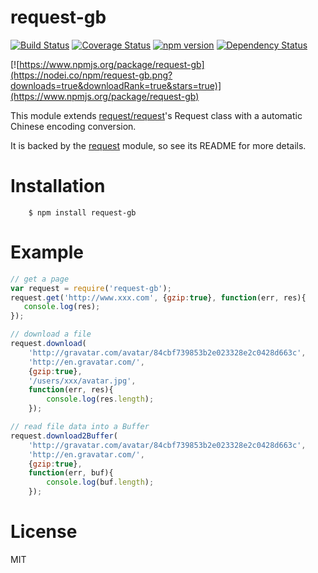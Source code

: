 request-gb
======
[![Build Status](https://travis-ci.org/rockdragon/request-gb.svg?branche=master)](https://travis-ci.org/rockdragon/request-gb) [![Coverage Status](https://coveralls.io/repos/rockdragon/request-gb/badge.png?branche=master)](https://coveralls.io/r/rockdragon/request-gb) [![npm version](https://badge.fury.io/js/request-gb.svg?branche=master)](http://badge.fury.io/js/request-gb) [![Dependency Status](https://david-dm.org/rockdragon/request-gb.svg?branche=master)](https://david-dm.org/rockdragon/request-gb)

[![https://www.npmjs.org/package/request-gb](https://nodei.co/npm/request-gb.png?downloads=true&downloadRank=true&stars=true)](https://www.npmjs.org/package/request-gb)

This module extends [request/request](https://github.com/request/request)'s Request class with a automatic Chinese encoding conversion.

It is backed by the [request](https://github.com/request/request) module, so see its README for more details.

Installation
======
```
	$ npm install request-gb
```

Example
======

```javascript
// get a page
var request = require('request-gb');
request.get('http://www.xxx.com', {gzip:true}, function(err, res){
   console.log(res);
});

// download a file
request.download(
    'http://gravatar.com/avatar/84cbf739853b2e023328e2c0428d663c',
    'http://en.gravatar.com/',
    {gzip:true},
    '/users/xxx/avatar.jpg',
    function(err, res){
        console.log(res.length);
    });

// read file data into a Buffer
request.download2Buffer(
    'http://gravatar.com/avatar/84cbf739853b2e023328e2c0428d663c',
    'http://en.gravatar.com/',
    {gzip:true},
    function(err, buf){
        console.log(buf.length);
    });
```

License
======
MIT